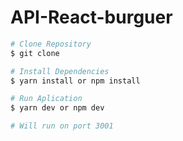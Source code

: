 # API-React-burguer

```bash 
# Clone Repository
$ git clone

# Install Dependencies
$ yarn install or npm install

# Run Aplication
$ yarn dev or npm dev

# Will run on port 3001
```
